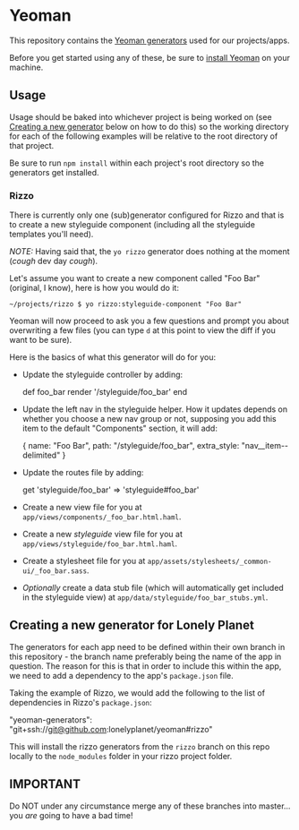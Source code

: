 # Yeoman

This repository contains the [Yeoman generators][yo-generators] used for our projects/apps.

Before you get started using any of these, be sure to [install Yeoman][yo-install] on your machine.




## Usage

Usage should be baked into whichever project is being worked on (see [Creating a new generator](#creating-a-new-generator-for-lonely-planet) below on how to do this) so the working directory for each of the following examples will be relative to the root directory of that project.

Be sure to run `npm install` within each project's root directory so the generators get installed.




### Rizzo

There is currently only one (sub)generator configured for Rizzo and that is to create a new styleguide component (including all the styleguide templates you'll need).

*NOTE:* Having said that, the `yo rizzo` generator does nothing at the moment (*cough* dev day *cough*).

Let's assume you want to create a new component called "Foo Bar" (original, I know), here is how you would do it:

    ~/projects/rizzo $ yo rizzo:styleguide-component "Foo Bar"

Yeoman will now proceed to ask you a few questions and prompt you about overwriting a few files (you can type `d` at this point to view the diff if you want to be sure).

Here is the basics of what this generator will do for you:

+ Update the styleguide controller by adding:
    
    def foo_bar
      render '/styleguide/foo_bar'
    end

+ Update the left nav in the styleguide helper. How it updates depends on whether you choose a new nav group or not, supposing you add this item to the default "Components" section, it will add:

    {
      name: "Foo Bar",
      path: "/styleguide/foo_bar",
      extra_style: "nav__item--delimited"
    }

+ Update the routes file by adding:

    get 'styleguide/foo_bar' => 'styleguide#foo_bar'

+ Create a new view file for you at `app/views/components/_foo_bar.html.haml`.
+ Create a new *styleguide* view file for you at `app/views/styleguide/foo_bar.html.haml`.
+ Create a stylesheet file for you at `app/assets/stylesheets/_common-ui/_foo_bar.sass`.
+ *Optionally* create a data stub file (which will automatically get included in the styleguide view) at `app/data/styleguide/foo_bar_stubs.yml`.




## Creating a new generator for Lonely Planet

The generators for each app need to be defined within their own branch in this repository - the branch name preferably being the name of the app in question. The reason for this is that in order to include this within the app, we need to add a dependency to the app's `package.json` file.

Taking the example of Rizzo, we would add the following to the list of dependencies in Rizzo's `package.json`:

  "yeoman-generators": "git+ssh://git@github.com:lonelyplanet/yeoman#rizzo"

This will install the rizzo generators from the `rizzo` branch on this repo locally to the `node_modules` folder in your rizzo project folder.




## IMPORTANT

Do NOT under any circumstance merge any of these branches into master... you *are* going to have a bad time!

[yo-generators]:http://yeoman.io/generators.html
[yo-install]:http://yeoman.io/gettingstarted.html